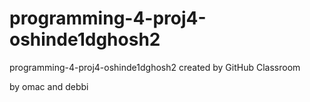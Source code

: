 # programming-4-proj4-oshinde1dghosh2
programming-4-proj4-oshinde1dghosh2 created by GitHub Classroom

by omac and debbi 
